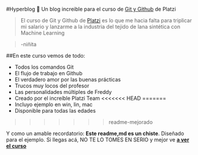 #Hyperblog 💚
Un blog increible para el curso de [Git y Github](https://platzi.com/cursos/ "Git y Github") de Platzi
> El curso de Git y Github de [Platzi](https://platzi.com/cursos/ "Platzi") es lo que me hacia falta para triplicar mi salario y lanzarme a la industria del tejido de lana sintética con Machine Learning

> -niñita

##En este curso vemos de todo:
* Todos los comandos Git
* El flujo de trabajo en Github
* El verdadero amor por las buenas prácticas
* Trucos muy locos del profesor
* Las personalidades múltiples de Freddy
* Creado por el increíble Platzi Team
<<<<<<< HEAD
=======
* Incluyo ejemplo en win, lin, mac
* Disponible para todas las edades
>>>>>>> readme-mejorado


Y como un amable recordatorio:  **Este readme,md es un chiste**. Diseñado para el ejemplo. Si llegas acá, NO TE LO TOMES EN SERIO y mejor ve [**a ver el curso**](https://platzi.com/cursos/ "a ver el curso")